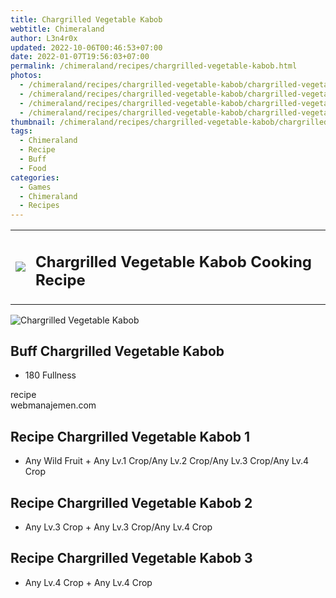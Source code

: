 ```yaml
---
title: Chargrilled Vegetable Kabob
webtitle: Chimeraland
author: L3n4r0x
updated: 2022-10-06T00:46:53+07:00
date: 2022-01-07T19:56:03+07:00
permalink: /chimeraland/recipes/chargrilled-vegetable-kabob.html
photos:
  - /chimeraland/recipes/chargrilled-vegetable-kabob/chargrilled-vegetable-kabob.webp
  - /chimeraland/recipes/chargrilled-vegetable-kabob/chargrilled-vegetable-kabob-name.webp
  - /chimeraland/recipes/chargrilled-vegetable-kabob/chargrilled-vegetable-kabob-icon.webp
  - /chimeraland/recipes/chargrilled-vegetable-kabob/chargrilled-vegetable-kabob-material.webp
thumbnail: /chimeraland/recipes/chargrilled-vegetable-kabob/chargrilled-vegetable-kabob.webp
tags:
  - Chimeraland
  - Recipe
  - Buff
  - Food
categories:
  - Games
  - Chimeraland
  - Recipes
---
```


<section id="bootstrap-wrapper"><link rel="stylesheet" href="https://cdn.statically.io/gh/dimaslanjaka/Web-Manajemen/40ac3225/css/bootstrap-4.5-wrapper.css"/><div class="row mb-2"><div class="col-md-12 mb-2"><table class="table" id="post-info"><tbody><tr><td><img class="d-inline-block me-2" src="/chimeraland/recipes/chargrilled-vegetable-kabob/chargrilled-vegetable-kabob-icon.webp" width="auto" height="auto"/></td><td><h1 class="fs-5">Chargrilled Vegetable Kabob Cooking Recipe</h1></td></tr></tbody></table></div></div><div class="card mb-2"><div class="row g-0"><div class="col-sm-4 position-relative mb-2"><img src="/chimeraland/recipes/chargrilled-vegetable-kabob/chargrilled-vegetable-kabob-material.webp" class="card-img fit-cover w-100 h-100" alt="Chargrilled Vegetable Kabob" data-fancybox="true"/></div><div class="col-sm-8 mb-2"><div class="card-body"><h2 class="card-title fs-5">Buff Chargrilled Vegetable Kabob</h2><div class="card-text"><ul><li>180 Fullness</li></ul></div><span class="badge rounded-pill bg-dark">recipe</span></div><div class="card-footer text-end text-muted">webmanajemen.com</div></div></div></div><div class="row mb-2"><div class="col-12 col-lg-6 recipe-item mb-2"><div class="card"><div class="card-body"><h2 class="card-title fs-5">Recipe Chargrilled Vegetable Kabob 1</h2><div class="card-text"><ul><li>Any Wild Fruit<span> + </span>Any Lv.1 Crop/Any Lv.2 Crop/Any Lv.3 Crop/Any Lv.4 Crop</li></ul></div></div></div></div><div class="col-12 col-lg-6 recipe-item mb-2"><div class="card"><div class="card-body"><h2 class="card-title fs-5">Recipe Chargrilled Vegetable Kabob 2</h2><div class="card-text"><ul><li>Any Lv.3 Crop<span> + </span>Any Lv.3 Crop/Any Lv.4 Crop</li></ul></div></div></div></div><div class="col-12 col-lg-6 recipe-item mb-2"><div class="card"><div class="card-body"><h2 class="card-title fs-5">Recipe Chargrilled Vegetable Kabob 3</h2><div class="card-text"><ul><li>Any Lv.4 Crop<span> + </span>Any Lv.4 Crop</li></ul></div></div></div></div></div></section>